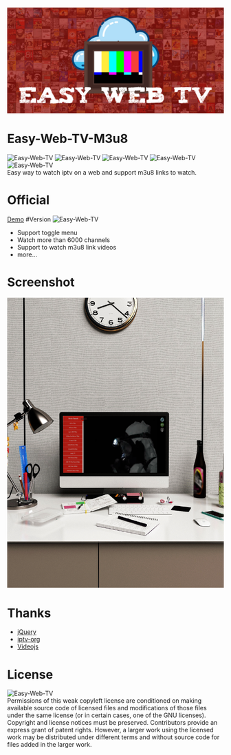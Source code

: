![Easy-Web-TV](images/banner.jpg)
# Easy-Web-TV-M3u8
![Easy-Web-TV](https://img.shields.io/github/issues/zhangboheng/Easy-Web-TV-M3u8) ![Easy-Web-TV](https://img.shields.io/github/forks/zhangboheng/Easy-Web-TV-M3u8) ![Easy-Web-TV](https://img.shields.io/github/stars/zhangboheng/Easy-Web-TV-M3u8) ![Easy-Web-TV](https://img.shields.io/github/license/zhangboheng/Easy-Web-TV-M3u8) ![Easy-Web-TV](https://img.shields.io/badge/version-1.02-green)  
Easy way to watch iptv on a web and support m3u8 links to watch.
# Official
 [Demo](https://zhangboheng.github.io/Easy-Web-TV-M3u8/)
#Version
![Easy-Web-TV](https://img.shields.io/badge/version-1.02-green)  
  - Support toggle menu
  - Watch more than 6000 channels
  - Support to watch m3u8 link videos
  - more...
# Screenshot
![Easy-Web-TV](images/example.jpg)
# Thanks
  - [jQuery](https://github.com/jquery/jquery)
  - [iptv-org](https://github.com/iptv-org/iptv)
  - [Videojs](https://github.com/videojs/video.js)
# License
![Easy-Web-TV](https://img.shields.io/github/license/zhangboheng/Easy-Web-TV-M3u8)  
Permissions of this weak copyleft license are conditioned on making available source code of licensed files and modifications of those files under the same license (or in certain cases, one of the GNU licenses). Copyright and license notices must be preserved. Contributors provide an express grant of patent rights. However, a larger work using the licensed work may be distributed under different terms and without source code for files added in the larger work.